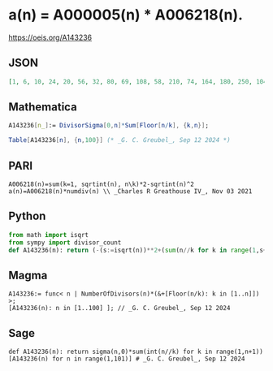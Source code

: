 # a\(n\) \= A000005\(n\) \* A006218\(n\)\.
https://oeis.org/A143236
## JSON
```JSON
[1, 6, 10, 24, 20, 56, 32, 80, 69, 108, 58, 210, 74, 164, 180, 250, 104, 348, 120, 396, 280, 296, 152, 672, 261, 364, 380, 606, 206, 888, 226, 714, 492, 508, 524, 1260, 284, 584, 600, 1264, 320, 1344, 340, 1056, 1092, 744, 376, 1980, 603, 1242, 844, 1302, 438, 1816, 924]
```
## Mathematica
```Mathematica
A143236[n_]:= DivisorSigma[0,n]*Sum[Floor[n/k], {k,n}];
```
```Mathematica
Table[A143236[n], {n,100}] (* _G. C. Greubel_, Sep 12 2024 *)
```
## PARI
```PARI
A006218(n)=sum(k=1, sqrtint(n), n\k)*2-sqrtint(n)^2
a(n)=A006218(n)*numdiv(n) \\ _Charles R Greathouse IV_, Nov 03 2021
```
## Python
```Python
from math import isqrt
from sympy import divisor_count
def A143236(n): return (-(s:=isqrt(n))**2+(sum(n//k for k in range(1,s+1))<<1))*divisor_count(n) # _Chai Wah Wu_, Oct 23 2023
```
## Magma
```Magma
A143236:= func< n | NumberOfDivisors(n)*(&+[Floor(n/k): k in [1..n]]) >;
[A143236(n): n in [1..100] ]; // _G. C. Greubel_, Sep 12 2024
```
## Sage
```Sage
def A143236(n): return sigma(n,0)*sum(int(n//k) for k in range(1,n+1))
[A143236(n) for n in range(1,101)] # _G. C. Greubel_, Sep 12 2024
```
